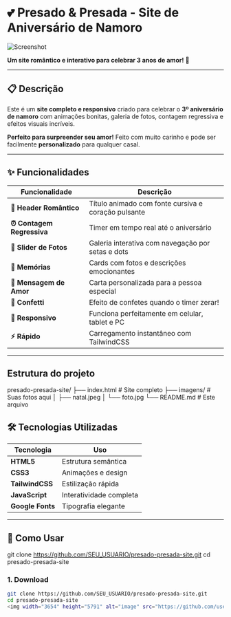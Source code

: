 # 💕 Presado & Presada - Site de Aniversário de Namoro

![Screenshot](https://placehold.co/1200x600/ff6b81/ffffff?text=Presado+%26+Presada+-+3+Anos) <!-- Substitua por uma captura real -->

**Um site romântico e interativo para celebrar 3 anos de amor!** 💖

---

## 📋 Descrição

Este é um **site completo e responsivo** criado para celebrar o **3º aniversário de namoro** com animações bonitas, galeria de fotos, contagem regressiva e efeitos visuais incríveis. 

**Perfeito para surpreender seu amor!** Feito com muito carinho e pode ser facilmente **personalizado** para qualquer casal.

---

## ✨ Funcionalidades

| Funcionalidade | Descrição |
|---------------|-----------|
| **🎉 Header Romântico** | Título animado com fonte cursiva e coração pulsante |
| **⏰ Contagem Regressiva** | Timer em tempo real até o aniversário |
| **📸 Slider de Fotos** | Galeria interativa com navegação por setas e dots |
| **💭 Memórias** | Cards com fotos e descrições emocionantes |
| **💌 Mensagem de Amor** | Carta personalizada para a pessoa especial |
| **🎊 Confetti** | Efeito de confetes quando o timer zerar! |
| **📱 Responsivo** | Funciona perfeitamente em celular, tablet e PC |
| **⚡ Rápido** | Carregamento instantâneo com TailwindCSS |

---

## Estrutura do projeto
presado-presada-site/
├── index.html          # Site completo
├── imagens/            # Suas fotos aqui
│   ├── natal.jpeg
│   └── foto.jpg
└── README.md          # Este arquivo

## 🛠️ Tecnologias Utilizadas

| Tecnologia | Uso |
|------------|-----|
| **HTML5** | Estrutura semântica |
| **CSS3** | Animações e design |
| **TailwindCSS** | Estilização rápida |
| **JavaScript** | Interatividade completa |
| **Google Fonts** | Tipografia elegante |

---

## 🚀 Como Usar
git clone https://github.com/SEU_USUARIO/presado-presada-site.git
cd presado-presada-site

### 1. **Download**
```bash
git clone https://github.com/SEU_USUARIO/presado-presada-site.git
cd presado-presada-site
<img width="3654" height="5791" alt="image" src="https://github.com/user-attachments/assets/9a7fe661-f852-40c9-81c8-4896a8bb99e4" />
